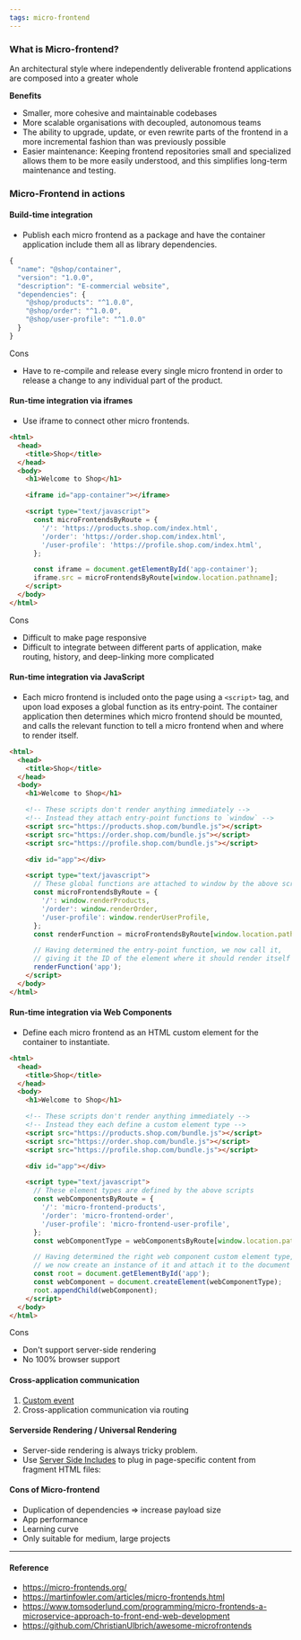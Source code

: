 ```yaml
---
tags: micro-frontend
---
```


### What is Micro-frontend?

An architectural style where independently deliverable frontend applications are composed into a greater whole

**Benefits**

- Smaller, more cohesive and maintainable codebases
- More scalable organisations with decoupled, autonomous teams
- The ability to upgrade, update, or even rewrite parts of the frontend in a more incremental fashion than was previously possible
- Easier maintenance: Keeping frontend repositories small and specialized allows them to be more easily understood, and this simplifies long-term maintenance and testing.

### Micro-Frontend in actions

#### Build-time integration

- Publish each micro frontend as a package and have the container application include them all as library dependencies.

```js
{
  "name": "@shop/container",
  "version": "1.0.0",
  "description": "E-commercial website",
  "dependencies": {
    "@shop/products": "^1.0.0",
    "@shop/order": "^1.0.0",
    "@shop/user-profile": "^1.0.0"
  }
}
```

Cons

- Have to re-compile and release every single micro frontend in order to release a change to any individual part of the product.

#### Run-time integration via iframes

- Use iframe to connect other micro frontends.

```html
<html>
  <head>
    <title>Shop</title>
  </head>
  <body>
    <h1>Welcome to Shop</h1>

    <iframe id="app-container"></iframe>

    <script type="text/javascript">
      const microFrontendsByRoute = {
        '/': 'https://products.shop.com/index.html',
        '/order': 'https://order.shop.com/index.html',
        '/user-profile': 'https://profile.shop.com/index.html',
      };

      const iframe = document.getElementById('app-container');
      iframe.src = microFrontendsByRoute[window.location.pathname];
    </script>
  </body>
</html>
```

Cons

- Difficult to make page responsive
- Difficult to integrate between different parts of application, make routing, history, and deep-linking more complicated

#### Run-time integration via JavaScript

- Each micro frontend is included onto the page using a `<script>` tag, and upon load exposes a global function as its entry-point. The container application then determines which micro frontend should be mounted, and calls the relevant function to tell a micro frontend when and where to render itself.

```html
<html>
  <head>
    <title>Shop</title>
  </head>
  <body>
    <h1>Welcome to Shop</h1>

    <!-- These scripts don't render anything immediately -->
    <!-- Instead they attach entry-point functions to `window` -->
    <script src="https://products.shop.com/bundle.js"></script>
    <script src="https://order.shop.com/bundle.js"></script>
    <script src="https://profile.shop.com/bundle.js"></script>

    <div id="app"></div>

    <script type="text/javascript">
      // These global functions are attached to window by the above scripts
      const microFrontendsByRoute = {
        '/': window.renderProducts,
        '/order': window.renderOrder,
        '/user-profile': window.renderUserProfile,
      };
      const renderFunction = microFrontendsByRoute[window.location.pathname];

      // Having determined the entry-point function, we now call it,
      // giving it the ID of the element where it should render itself
      renderFunction('app');
    </script>
  </body>
</html>
```

#### Run-time integration via Web Components

- Define each micro frontend as an HTML custom element for the container to instantiate.

```html
<html>
  <head>
    <title>Shop</title>
  </head>
  <body>
    <h1>Welcome to Shop</h1>

    <!-- These scripts don't render anything immediately -->
    <!-- Instead they each define a custom element type -->
    <script src="https://products.shop.com/bundle.js"></script>
    <script src="https://order.shop.com/bundle.js"></script>
    <script src="https://profile.shop.com/bundle.js"></script>

    <div id="app"></div>

    <script type="text/javascript">
      // These element types are defined by the above scripts
      const webComponentsByRoute = {
        '/': 'micro-frontend-products',
        '/order': 'micro-frontend-order',
        '/user-profile': 'micro-frontend-user-profile',
      };
      const webComponentType = webComponentsByRoute[window.location.pathname];

      // Having determined the right web component custom element type,
      // we now create an instance of it and attach it to the document
      const root = document.getElementById('app');
      const webComponent = document.createElement(webComponentType);
      root.appendChild(webComponent);
    </script>
  </body>
</html>
```

Cons

- Don't support server-side rendering
- No 100% browser support

#### Cross-application communication

1. [Custom event](https://developer.mozilla.org/en-US/docs/Web/Events/Creating_and_triggering_events)
2. Cross-application communication via routing

#### Serverside Rendering / Universal Rendering

- Server-side rendering is always tricky problem.
- Use [Server Side Includes](https://en.wikipedia.org/wiki/Server_Side_Includes) to plug in page-specific content from fragment HTML files:

#### Cons of Micro-frontend

- Duplication of dependencies => increase payload size
- App performance
- Learning curve
- Only suitable for medium, large projects

---

#### Reference

- https://micro-frontends.org/
- https://martinfowler.com/articles/micro-frontends.html
- https://www.tomsoderlund.com/programming/micro-frontends-a-microservice-approach-to-front-end-web-development
- https://github.com/ChristianUlbrich/awesome-microfrontends
